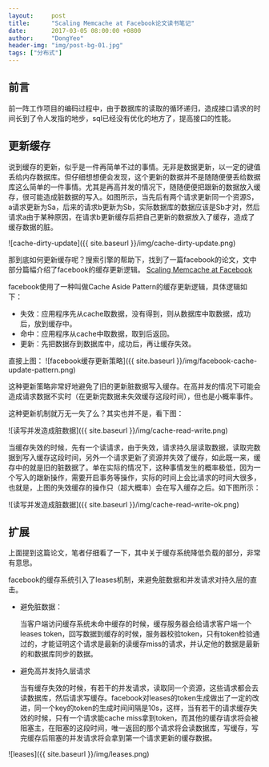 ```yaml
---
layout:     post
title:      "Scaling Memcache at Facebook论文读书笔记"
date:       2017-03-05 08:00:00 +0800
author:     "DongYeo"
header-img: "img/post-bg-01.jpg"
tags: ["分布式"]
---
```


## 前言

前一阵工作项目的编码过程中，由于数据库的读取的循环递归，造成接口请求的时间长到了令人发指的地步，sql已经没有优化的地方了，提高接口的性能。

## 更新缓存

说到缓存的更新，似乎是一件再简单不过的事情。无非是数据更新，以一定的键值丢给内存数据库。但仔细想想便会发现，这个更新的数据并不是随随便便丢给数据库这么简单的一件事情。尤其是再高并发的情况下，随随便便把跟新的数据放入缓存，很可能造成脏数据的写入。如图所示，当先后有两个请求更新同一个资源S，a请求更新为Sa，后来的请求b更新为Sb，实际数据库的数据应该是Sb才对，然后请求a由于某种原因，在请求b更新缓存后把自己更新的数据放入了缓存，造成了缓存数据的脏。

![cache-dirty-update]({{ site.baseurl }}/img/cache-dirty-update.png)

那到底如何更新缓存呢？搜索引擎的帮助下，找到了一篇facebook的论文，文中部分篇幅介绍了facebook的缓存更新逻辑。
[Scaling Memcache at Facebook](https://www.usenix.org/system/files/conference/nsdi13/nsdi13-final170_update.pdf)

facebook使用了一种叫做Cache Aside Pattern的缓存更新逻辑，具体逻辑如下：

- 失效：应用程序先从cache取数据，没有得到，则从数据库中取数据，成功后，放到缓存中。
- 命中：应用程序从cache中取数据，取到后返回。
- 更新：先把数据存到数据库中，成功后，再让缓存失效。

直接上图：
![facebook缓存更新策略]({{ site.baseurl }}/img/facebook-cache-update-pattern.png)

这种更新策略非常好地避免了旧的更新脏数据写入缓存。在高并发的情况下可能会造成请求数据不实时（在更新完数据未失效缓存这段时间），但也是小概率事件。

这种更新机制就万无一失了么？其实也并不是，看下图：

![读写并发造成脏数据]({{ site.baseurl }}/img/cache-read-write.png)

当缓存失效的时候，先有一个读请求，由于失效，请求持久层读取数据，读取完数据到写入缓存这段时间，另外一个请求更新了资源并失效了缓存，如此既一来，缓存中的就是旧的脏数据了。单在实际的情况下，这种事情发生的概率极低，因为一个写入的跟新操作，需要开启事务等操作，实际的时间上会比请求的时间大很多，也就是，上图的失效缓存的操作只（超大概率）会在写入缓存之后。如下图所示：

![读写并发造成脏数据]({{ site.baseurl }}/img/cache-read-write-ok.png)

## 扩展

上面提到这篇论文，笔者仔细看了一下，其中关于缓存系统降低负载的部分，非常有意思。

facebook的缓存系统引入了leases机制，来避免脏数据和并发请求对持久层的直击。

- 避免脏数据：

  当客户端访问缓存系统未命中缓存的时候，缓存服务器会给请求客户端一个leases token，回写数据到缓存的时候，服务器校验token，只有token检验通过的，才能证明这个请求是最新的读缓存miss的请求，并认定他的数据是最新的和数据库同步的数据。

- 避免高并发持久层请求

  当有缓存失效的时候，有若干的并发请求，读取同一个资源，这些请求都会去读数据库，然后请求写缓存。facebook对leases的token生成做出了一定的改进，同一个key的token的生成时间间隔是10s，这样，当有若干的请求缓存失效的时候，只有一个请求能cache miss拿到token，而其他的缓存请求将会被阻塞主，在阻塞的这段时间，唯一返回的那个请求将会读数据库，写缓存，写完缓存后阻塞的并发请求将会拿到第一个请求更新的缓存数据。

![leases]({{ site.baseurl }}/img/leases.png)

